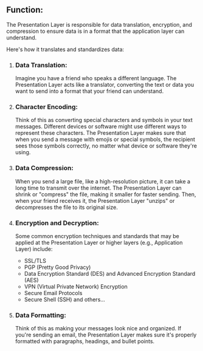 ## Function:

The Presentation Layer is responsible for data translation, encryption, and compression to ensure data is in a format that the application layer can understand.

Here's how it translates and standardizes data:

1. ### Data Translation:

   Imagine you have a friend who speaks a different language. The Presentation Layer acts like a translator, converting the text or data you want to send into a format that your friend can understand.

2. ### Character Encoding:

   Think of this as converting special characters and symbols in your text messages. Different devices or software might use different ways to represent these characters. The Presentation Layer makes sure that when you send a message with emojis or special symbols, the recipient sees those symbols correctly, no matter what device or software they're using.

3. ### Data Compression:

   When you send a large file, like a high-resolution picture, it can take a long time to transmit over the internet. The Presentation Layer can shrink or "compress" the file, making it smaller for faster sending. Then, when your friend receives it, the Presentation Layer "unzips" or decompresses the file to its original size.

4. ### Encryption and Decryption:

   Some common encryption techniques and standards that may be applied at the Presentation Layer or higher layers (e.g., Application Layer) include:

   - SSL/TLS
   - PGP (Pretty Good Privacy)
   - Data Encryption Standard (DES) and Advanced Encryption Standard (AES)
   - VPN (Virtual Private Network) Encryption
   - Secure Email Protocols
   - Secure Shell (SSH)
     and others...

5. ### Data Formatting:
   Think of this as making your messages look nice and organized. If you're sending an email, the Presentation Layer makes sure it's properly formatted with paragraphs, headings, and bullet points.
